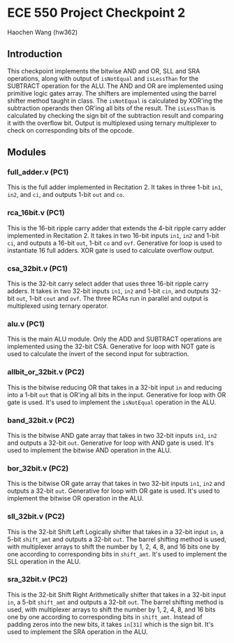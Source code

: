 # ECE 550 Project Checkpoint 2

Haochen Wang (hw362)

## Introduction

This checkpoint implements the bitwise AND and OR, SLL and SRA operations, along with output of `isNotEqual` and `isLessThan` for the SUBTRACT operation for the ALU. The AND and OR are implemented using primitive logic gates array. The shifters are implemented using the barrel shifter method taught in class. The `isNotEqual` is calculated by XOR'ing the subtraction operands then OR'ing all bits of the result. The `isLessThan` is calculated by checking the sign bit of the subtraction result and comparing it with the overflow bit. Output is multiplexed using ternary multiplexer to check on corresponding bits of the opcode.

## Modules

### full_adder.v (PC1)

This is the full adder implemented in Recitation 2. It takes in three 1-bit `in1`, `in2`, and `ci`, and outputs 1-bit `out` and `co`.

### rca_16bit.v (PC1)

This is the 16-bit ripple carry adder that extends the 4-bit ripple carry adder implemented in Recitation 2. It takes in two 16-bit inputs `in1`, `in2` and 1-bit `ci`, and outputs a 16-bit `out`, 1-bit `co` and `ovf`. Generative for loop is used to instantiate 16 full adders. XOR gate is used to calculate overflow output.

### csa_32bit.v (PC1)

This is the 32-bit carry select adder that uses three 16-bit ripple carry adders. It takes in two 32-bit inputs `in1`, `in2` and 1-bit `cin`, and outputs 32-bit `out`, 1-bit `cout` and `ovf`. The three RCAs run in parallel and output is multiplexed using ternary operator.

### alu.v (PC1)

This is the main ALU module. Only the ADD and SUBTRACT operations are implemented using the 32-bit CSA. Generative for loop with NOT gate is used to calculate the invert of the second input for subtraction.

### allbit_or_32bit.v (PC2)

This is the bitwise reducing OR that takes in a 32-bit input `in` and reducing into a 1-bit `out` that is OR'ing all bits in the input. Generative for loop with OR gate is used. It's used to implement the `isNotEqual` operation in the ALU.

### band_32bit.v (PC2)

This is the bitwise AND gate array that takes in two 32-bit inputs `in1`, `in2` and outputs a 32-bit `out`. Generative for loop with AND gate is used. It's used to implement the bitwise AND operation in the ALU.

### bor_32bit.v (PC2)

This is the bitwise OR gate array that takes in two 32-bit inputs `in1`, `in2` and outputs a 32-bit `out`. Generative for loop with OR gate is used. It's used to implement the bitwise OR operation in the ALU.

### sll_32bit.v (PC2)

This is the 32-bit Shift Left Logically shifter that takes in a 32-bit input `in`, a 5-bit `shift_amt` and outputs a 32-bit `out`. The barrel shifting method is used, with multiplexer arrays to shift the number by 1, 2, 4, 8, and 16 bits one by one according to corresponding bits in `shift_amt`. It's used to implement the SLL operation in the ALU.

### sra_32bit.v (PC2)

This is the 32-bit Shift Right Arithmetically shifter that takes in a 32-bit input `in`, a 5-bit `shift_amt` and outputs a 32-bit `out`. The barrel shifting method is used, with multiplexer arrays to shift the number by 1, 2, 4, 8, and 16 bits one by one according to corresponding bits in `shift_amt`. Instead of padding zeros into the new bits, it takes `in[31]` which is the sign bit. It's used to implement the SRA operation in the ALU.
